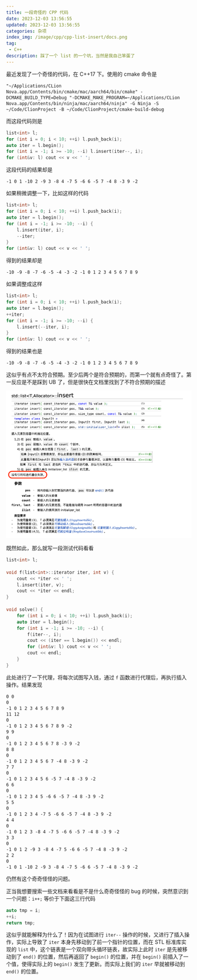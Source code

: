 ```yaml
---
title: 一段奇怪的 CPP 代码
date: 2023-12-03 13:56:55
updated: 2023-12-03 13:56:55
categories: 杂项
index_img: /image/cpp/cpp-list-insert/docs.png
tag:
 - C++
description: 踩了一个 list 的一个坑，当然是我自己笨蛋了
---
```


最近发现了一个奇怪的代码，在 C++17 下。使用的 cmake 命令是

```shell
"~/Applications/CLion Nova.app/Contents/bin/cmake/mac/aarch64/bin/cmake" -DCMAKE_BUILD_TYPE=Debug "-DCMAKE_MAKE_PROGRAM=~/Applications/CLion Nova.app/Contents/bin/ninja/mac/aarch64/ninja" -G Ninja -S ~/Code/ClionProject -B ~/Code/ClionProject/cmake-build-debug
```

而这段代码则是

```cpp
list<int> l;
for (int i = 0; i < 10; ++i) l.push_back(i);
auto iter = l.begin();
for (int i = -1; i >= -10; --i) l.insert(iter--, i);
for (int&v: l) cout << v << ' ';
```

这段代码的结果却是

```
-1 0 1 -10 2 -9 3 -8 4 -7 5 -6 6 -5 7 -4 8 -3 9 -2 
```

如果稍微调整一下，比如这样的代码

```cpp
list<int> l;
for (int i = 0; i < 10; ++i) l.push_back(i);
auto iter = l.begin();
for (int i = -1; i >= -10; --i) {
    l.insert(iter, i);
    --iter;
}
for (int&v: l) cout << v << ' ';
```

得到的结果却是

```
-10 -9 -8 -7 -6 -5 -4 -3 -2 -1 0 1 2 3 4 5 6 7 8 9 
```

如果调整成这样

```cpp
list<int> l;
for (int i = 0; i < 10; ++i) l.push_back(i);
auto iter = l.begin();
++iter;
for (int i = -1; i >= -10; --i) {
    l.insert(--iter, i);
}
for (int&v: l) cout << v << ' ';
```

得到的结果也是

```
-10 -9 -8 -7 -6 -5 -4 -3 -2 -1 0 1 2 3 4 5 6 7 8 9 
```

这似乎有点不太符合预期。至少后两个是符合预期的，而第一个就有点奇怪了。第一反应是不是踩到 UB 了，但是很快在文档里找到了不符合预期的描述

![docs](/image/cpp/cpp-list-insert/docs.png)

既然如此，那么就写一段测试代码看看

```cpp
list<int> l;

void f(list<int>::iterator iter, int v) {
    cout << *iter << ' ';
    l.insert(iter, v);
    cout << *iter << endl;
}

void solve() {
    for (int i = 0; i < 10; ++i) l.push_back(i);
    auto iter = l.begin();
    for (int i = -1; i >= -10; --i) {
        f(iter--, i);
        cout << (iter == l.begin()) << endl;
        for (int&v: l) cout << v << ' ';
        cout << endl;
    }
}
```

此处进行了一下代理，将每次试图写入钱，通过 `f` 函数进行代理后，再执行插入操作。结果发现

```
0 0
0
-1 0 1 2 3 4 5 6 7 8 9 
11 12
0
-1 0 1 2 3 4 5 6 7 8 9 -2 
9 9
0
-1 0 1 2 3 4 5 6 7 8 -3 9 -2 
8 8
0
-1 0 1 2 3 4 5 6 7 -4 8 -3 9 -2 
7 7
0
-1 0 1 2 3 4 5 6 -5 7 -4 8 -3 9 -2 
6 6
0
-1 0 1 2 3 4 5 -6 6 -5 7 -4 8 -3 9 -2 
5 5
0
-1 0 1 2 3 4 -7 5 -6 6 -5 7 -4 8 -3 9 -2 
4 4
0
-1 0 1 2 3 -8 4 -7 5 -6 6 -5 7 -4 8 -3 9 -2 
3 3
0
-1 0 1 2 -9 3 -8 4 -7 5 -6 6 -5 7 -4 8 -3 9 -2 
2 2
0
-1 0 1 -10 2 -9 3 -8 4 -7 5 -6 6 -5 7 -4 8 -3 9 -2 
```

仍然有这个奇奇怪怪的问题。

正当我想要搜索一些文档来看看是不是什么奇奇怪怪的 bug 的时候，突然意识到一个问题：`i++;` 等价于下面这三行代码

```cpp
auto tmp = i;
++i;
return tmp;
```

这似乎就能解释为什么了！因为在试图进行 `iter--` 操作的时候，又进行了插入操作，实际上导致了 `iter` 本身先移动到了前一个指针的位置，而在 STL 标准库实现的 `list` 中，这个链表是一个双向带头循环链表，故实际上此时 `iter` 是先被移动到了 `end()` 的位置，然后再返回了 `begin()` 的位置，并在 `begin()` 前插入了一个值，使得实际上的 `begin()` 发生了更新。而实际上我们的 `iter` 早就被移动到 `end()` 的位置。
